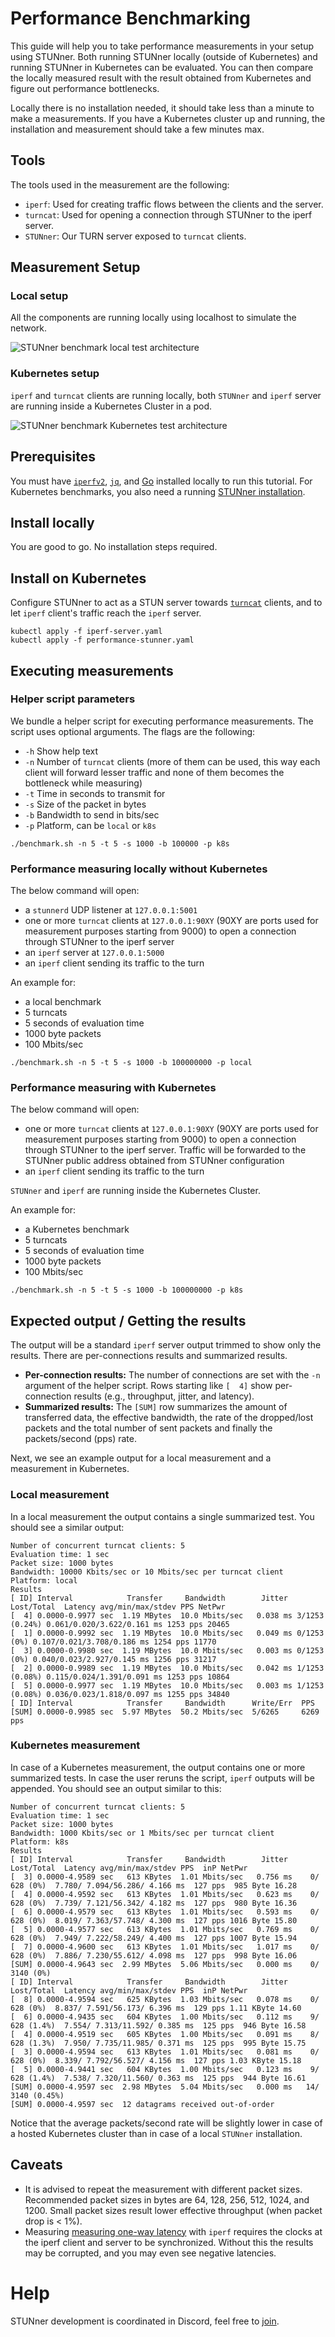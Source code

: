 # Performance Benchmarking

This guide will help you to take performance measurements in your setup using STUNner. 
Both running STUNner locally (outside of Kubernetes) and running STUNner in Kubernetes can be evaluated. 
You can then compare the locally measured result with the result obtained from Kubernetes and figure out performance bottlenecks. 

Locally there is no installation needed, it should take less than a minute to make a measurements.
If you have a Kubernetes cluster up and running, the installation and measurement should take a few minutes max.

## Tools

The tools used in the measurement are the following:

* `iperf`: Used for creating traffic flows between the clients and the server.
* `turncat`: Used for opening a connection through STUNner to the iperf server.
* `STUNner`: Our TURN server exposed to `turncat` clients.

## Measurement Setup

### Local setup

All the components are running locally using localhost to simulate the network.

![STUNner benchmark local test architecture](../../img/stunner_benchmark_local.svg)

### Kubernetes setup

`iperf` and `turncat` clients are running locally, both `STUNner` and `iperf` server are running inside a Kubernetes Cluster in a pod.

![STUNner benchmark Kubernetes test architecture](../../img/stunner_benchmark_k8s.svg)

## Prerequisites

You must have [`iperfv2`](https://iperf.fr), [`jq`](https://stedolan.github.io/jq/), and [Go](https://go.dev/doc/install) installed locally to run this tutorial. For Kubernetes benchmarks, you also need a running [STUNner installation](/docs/INSTALL.md).

## Install locally

You are good to go. No installation steps required.

## Install on Kubernetes

Configure STUNner to act as a STUN server towards [`turncat`](../../cmd/turncat.md) clients, and to let `iperf` client's traffic reach the `iperf` server.

```
kubectl apply -f iperf-server.yaml
kubectl apply -f performance-stunner.yaml
```

## Executing measurements

### Helper script parameters

We bundle a helper script for executing performance measurements. The script uses optional arguments. The flags are the following:

- `-h` Show help text
- `-n` Number of `turncat` clients (more of them can be used, this way each client will forward lesser traffic and none of them becomes the bottleneck while measuring)
- `-t` Time in seconds to transmit for
- `-s` Size of the packet in bytes
- `-b` Bandwidth to send in bits/sec
- `-p` Platform, can be `local` or `k8s`

```
./benchmark.sh -n 5 -t 5 -s 1000 -b 100000 -p k8s
```

### Performance measuring locally without Kubernetes

The below command will open:

- a `stunnerd` UDP listener at `127.0.0.1:5001`
- one or more `turncat` clients at `127.0.0.1:90XY` (90XY are ports used for measurement purposes starting from 9000) to open a connection through STUNner to the iperf server
- an `iperf` server at `127.0.0.1:5000`
- an `iperf` client sending its traffic to the turn

An example for:

- a local benchmark
- 5 turncats
- 5 seconds of evaluation time
- 1000 byte packets
- 100 Mbits/sec
```
./benchmark.sh -n 5 -t 5 -s 1000 -b 100000000 -p local
```
### Performance measuring with Kubernetes

The below command will open:

- one or more `turncat` clients at `127.0.0.1:90XY` (90XY are ports used for measurement purposes starting from 9000) to open a connection through STUNner to the iperf server. Traffic will be forwarded to the STUNner public address obtained from STUNner configuration
- an `iperf` client sending its traffic to the turn

`STUNner` and `iperf` are running inside the Kubernetes Cluster.

An example for:

- a Kubernetes benchmark
- 5 turncats
- 5 seconds of evaluation time
- 1000 byte packets
- 100 Mbits/sec
```
./benchmark.sh -n 5 -t 5 -s 1000 -b 100000000 -p k8s
```

## Expected output / Getting the results

The output will be a standard `iperf` server output trimmed to show only the results. There are per-connections results and summarized results.

* **Per-connection results:** The number of connections are set with the `-n` argument of the helper script. Rows starting like `[  4]` show per-connection results (e.g., throughput, jitter, and latency).
* **Summarized results:** The `[SUM]` row summarizes the amount of transferred data, the effective bandwidth, the rate of the dropped/lost packets and the total number of sent packets and finally the packets/second (pps) rate.

Next, we see an example output for a local measurement and a measurement in Kubernetes.

### Local measurement

In a local measurement the output contains a single summarized test.
You should see a similar output:
```
Number of concurrent turncat clients: 5
Evaluation time: 1 sec
Packet size: 1000 bytes
Bandwidth: 10000 Kbits/sec or 10 Mbits/sec per turncat client
Platform: local
Results
[ ID] Interval            Transfer     Bandwidth        Jitter   Lost/Total  Latency avg/min/max/stdev PPS NetPwr
[  4] 0.0000-0.9977 sec  1.19 MBytes  10.0 Mbits/sec   0.038 ms 3/1253 (0.24%) 0.061/0.020/3.622/0.161 ms 1253 pps 20465
[  1] 0.0000-0.9992 sec  1.19 MBytes  10.0 Mbits/sec   0.049 ms 0/1253 (0%) 0.107/0.021/3.708/0.186 ms 1254 pps 11770
[  3] 0.0000-0.9980 sec  1.19 MBytes  10.0 Mbits/sec   0.003 ms 0/1253 (0%) 0.040/0.023/2.927/0.145 ms 1256 pps 31217
[  2] 0.0000-0.9989 sec  1.19 MBytes  10.0 Mbits/sec   0.042 ms 1/1253 (0.08%) 0.115/0.024/1.391/0.091 ms 1253 pps 10864
[  5] 0.0000-0.9977 sec  1.19 MBytes  10.0 Mbits/sec   0.003 ms 1/1253 (0.08%) 0.036/0.023/1.818/0.097 ms 1255 pps 34840
[ ID] Interval            Transfer     Bandwidth      Write/Err  PPS
[SUM] 0.0000-0.9985 sec  5.97 MBytes  50.2 Mbits/sec  5/6265     6269 pps
```

### Kubernetes measurement

In case of a Kubernetes measurement, the output contains one or more summarized tests. In case the user reruns the script, `iperf` outputs will be appended. You should see an output similar to this:
```
Number of concurrent turncat clients: 5
Evaluation time: 1 sec
Packet size: 1000 bytes
Bandwidth: 1000 Kbits/sec or 1 Mbits/sec per turncat client
Platform: k8s
Results
[ ID] Interval            Transfer     Bandwidth        Jitter   Lost/Total  Latency avg/min/max/stdev PPS  inP NetPwr
[  3] 0.0000-4.9589 sec   613 KBytes  1.01 Mbits/sec   0.756 ms    0/  628 (0%)  7.780/ 7.094/56.286/ 4.166 ms  127 pps  985 Byte 16.28
[  4] 0.0000-4.9592 sec   613 KBytes  1.01 Mbits/sec   0.623 ms    0/  628 (0%)  7.739/ 7.121/56.342/ 4.182 ms  127 pps  980 Byte 16.36
[  6] 0.0000-4.9579 sec   613 KBytes  1.01 Mbits/sec   0.593 ms    0/  628 (0%)  8.019/ 7.363/57.748/ 4.300 ms  127 pps 1016 Byte 15.80
[  5] 0.0000-4.9577 sec   613 KBytes  1.01 Mbits/sec   0.769 ms    0/  628 (0%)  7.949/ 7.222/58.249/ 4.400 ms  127 pps 1007 Byte 15.94
[  7] 0.0000-4.9600 sec   613 KBytes  1.01 Mbits/sec   1.017 ms    0/  628 (0%)  7.886/ 7.230/55.612/ 4.098 ms  127 pps  998 Byte 16.06
[SUM] 0.0000-4.9643 sec  2.99 MBytes  5.06 Mbits/sec   0.000 ms    0/ 3140 (0%)
[ ID] Interval            Transfer     Bandwidth        Jitter   Lost/Total  Latency avg/min/max/stdev PPS  inP NetPwr
[  8] 0.0000-4.9594 sec   625 KBytes  1.03 Mbits/sec   0.078 ms    0/  628 (0%)  8.837/ 7.591/56.173/ 6.396 ms  129 pps 1.11 KByte 14.60
[  6] 0.0000-4.9435 sec   604 KBytes  1.00 Mbits/sec   0.112 ms    9/  628 (1.4%)  7.554/ 7.313/11.592/ 0.385 ms  125 pps  946 Byte 16.58
[  4] 0.0000-4.9519 sec   605 KBytes  1.00 Mbits/sec   0.091 ms    8/  628 (1.3%)  7.950/ 7.735/11.985/ 0.371 ms  125 pps  995 Byte 15.75
[  3] 0.0000-4.9594 sec   613 KBytes  1.01 Mbits/sec   0.081 ms    0/  628 (0%)  8.339/ 7.792/56.527/ 4.156 ms  127 pps 1.03 KByte 15.18
[  5] 0.0000-4.9441 sec   604 KBytes  1.00 Mbits/sec   0.123 ms    9/  628 (1.4%)  7.538/ 7.320/11.560/ 0.363 ms  125 pps  944 Byte 16.61
[SUM] 0.0000-4.9597 sec  2.98 MBytes  5.04 Mbits/sec   0.000 ms   14/ 3140 (0.45%)
[SUM] 0.0000-4.9597 sec  12 datagrams received out-of-order
```

Notice that the average packets/second rate will be slightly lower in case of a hosted Kubernetes cluster than in case of a local `STUNner` installation.

## Caveats

* It is advised to repeat the measurement with different packet sizes. Recommended packet sizes in bytes are 64, 128, 256, 512, 1024, and 1200. Small packet sizes result lower effective throughput (when packet drop is < 1%).
* Measuring [measuring one-way latency](https://stackoverflow.com/questions/63793030/iperf2-latency-is-a-two-way-or-one-way-latency) with `iperf` requires the clocks at the iperf client and server to be synchronized.  Without this the results may be corrupted, and you may even see negative latencies.

# Help

STUNner development is coordinated in Discord, feel free to [join](https://discord.gg/DyPgEsbwzc).
